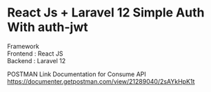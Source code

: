 # React Js + Laravel 12 Simple Auth With auth-jwt

Framework <br>
Frontend : React JS <br>
Backend : Laravel 12 <br>

POSTMAN Link Documentation for Consume API <br>
https://documenter.getpostman.com/view/21289040/2sAYkHpK1t